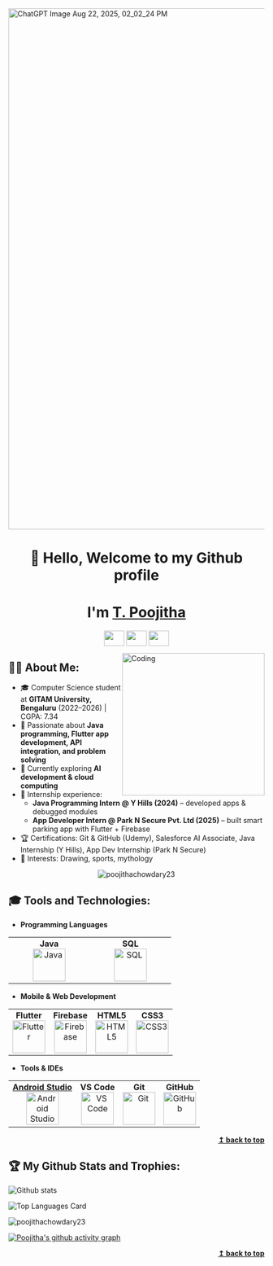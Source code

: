 <img width="1536" height="1024" alt="ChatGPT Image Aug 22, 2025, 02_02_24 PM" src="https://github.com/user-attachments/assets/af463bd7-97a4-48d6-8608-4b9a9d5407a3" />
<!-- Banner start -->

<div id="welcome"></div>
<!-- Banner end -->


<!-- Header start -->
<h1 align="center"> 👋 Hello, Welcome to my Github profile</h1>
<h1 align="center">I'm <a href="https://www.linkedin.com/in/t-poojitha-5a5a7025b/">T. Poojitha</a></h1>
<p align="center">
<a href="https://linkedin.com/in/t-poojitha-5a5a7025b/" target="blank"><img align="center" src="https://www.vectorlogo.zone/logos/linkedin/linkedin-icon.svg" height="30" width="40" /></a>
<a href="https://github.com/poojithachowdary23" target="blank"><img align="center" src="https://www.vectorlogo.zone/logos/github/github-icon.svg" height="30" width="40" /></a>
<a href="https://www.instagram.com/_poojithahahaha_/" target="blank"><img align="center" src="https://raw.githubusercontent.com/rahuldkjain/github-profile-readme-generator/master/src/images/icons/Social/instagram.svg" height="30" width="40" /></a>
</p>
<img align="right" alt="Coding" width="280" src="https://www.techbabble.zone/content/images/2021/07/46207-programmer-1.gif">
<!-- Header end -->

<!-- GitHub About me section start -->
## 👩‍💻 About Me:
- 🎓 Computer Science student at **GITAM University, Bengaluru** (2022–2026) | CGPA: 7.34  
- 🚀 Passionate about **Java programming, Flutter app development, API integration, and problem solving**  
- 🌱 Currently exploring **AI development & cloud computing**  
- 💼 Internship experience:  
  - **Java Programming Intern @ Y Hills (2024)** – developed apps & debugged modules  
  - **App Developer Intern @ Park N Secure Pvt. Ltd (2025)** – built smart parking app with Flutter + Firebase  
- 🏆 Certifications: Git & GitHub (Udemy), Salesforce AI Associate, Java Internship (Y Hills), App Dev Internship (Park N Secure)  
- 🎨 Interests: Drawing, sports, mythology  
<p align="center"> <img src="https://komarev.com/ghpvc/?username=poojithachowdary23&label=Profile%20views&color=blue&style=flat" alt="poojithachowdary23" /> </p>
<!-- GitHub About me section end -->

<!-- GitHub Skills start -->
## 🎓 Tools and Technologies:

- **Programming Languages**
<center>
   <table>
      <tbody>
         <tr>
            <td width="25%" align="center">
               <span><strong>Java</strong></span><br/>
               <img height="64px" width="64px" src="https://cdn.svgporn.com/logos/java.svg" alt="Java">
            </td>
            <td width="25%" align="center">
               <span><strong>SQL</strong></span><br/>
               <img height="64px" width="64px" src="https://www.vectorlogo.zone/logos/mysql/mysql-horizontal.svg" alt="SQL">
            </td>
         </tr>
      </tbody>
   </table>
</center>

- **Mobile & Web Development**
<center>
   <table>
      <tbody>
         <tr>
            <td align="center">
               <span><strong>Flutter</strong></span><br/>
               <img height="64px" width="64px" src="https://cdn.svgporn.com/logos/flutter.svg" alt="Flutter">
            </td>
            <td align="center">
               <span><strong>Firebase</strong></span><br/>
               <img height="64px" width="64px" src="https://www.vectorlogo.zone/logos/firebase/firebase-icon.svg" alt="Firebase">
            </td>
            <td align="center">
               <span><strong>HTML5</strong></span><br/>
               <img height="64px" width="64px" src="https://cdn.svgporn.com/logos/html-5.svg" alt="HTML5">
            </td>
            <td align="center">
               <span><strong>CSS3</strong></span><br/>
               <img height="64px" width="64px" src="https://cdn.svgporn.com/logos/css-3.svg" alt="CSS3">
            </td>
         </tr>
      </tbody>
   </table>
</center>

- **Tools & IDEs**
<center>
   <table>
      <tbody>
         <tr>
            <td align="center">
               <span><strong><a href="https://developer.android.com/studio" target="blank">Android Studio</a></strong></span><br/>
               <a href="https://developer.android.com/studio" target="blank">
                  <img height="64px" width="64px" src="https://upload.wikimedia.org/wikipedia/commons/3/34/Android_Studio_icon.svg" alt="Android Studio">
               </a>
            </td>
            <td align="center">
               <span><strong>VS Code</strong></span><br/>
               <img height="64px" width="64px" src="https://cdn.svgporn.com/logos/visual-studio-code.svg" alt="VS Code">
            </td>
            <td align="center">
               <span><strong>Git</strong></span><br/>
               <img height="64px" width="64px" src="https://www.vectorlogo.zone/logos/git-scm/git-scm-icon.svg" alt="Git">
            </td>
            <td align="center">
               <span><strong>GitHub</strong></span><br/>
               <img height="64px" width="64px" src="https://www.vectorlogo.zone/logos/github/github-tile.svg" alt="GitHub">
            </td>
         </tr>
      </tbody>
   </table>
</center>
<!-- GitHub Skills end -->

<div align="right">
    <b><a href="#welcome">↥ back to top</a></b>
</div>

<!-- GitHub Activity start -->
## 🏆 My Github Stats and Trophies:

![Github stats](https://github-readme-stats.vercel.app/api?username=poojithachowdary23&theme=radical&show_icons=true&count_private=true)

![Top Languages Card](https://github-readme-stats.vercel.app/api/top-langs/?username=poojithachowdary23&theme=radical)

<div align="left">
<p><img align="center" src="https://github-readme-streak-stats.herokuapp.com/?user=poojithachowdary23&theme=radical" alt="poojithachowdary23" /></p>
</div>

[![Poojitha's github activity graph](https://github-readme-activity-graph.vercel.app/graph?username=poojithachowdary23&bg_color=ffcfe9&color=9e4c98&line=9e4c98&point=403d3d&area=true&hide_border=true)](https://github.com/ashutosh00710/github-readme-activity-graph)
<!-- GitHub Activity end -->

<div align="right">
    <b><a href="#welcome">↥ back to top</a></b>
</div>

<!--- copyright @github.com/poojithachowdary23 --->
